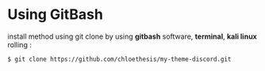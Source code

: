 # Using GitBash

install method using git clone by using **gitbash** software, **terminal**, **kali linux** rolling :
```console
$ git clone https://github.com/chloethesis/my-theme-discord.git
```
